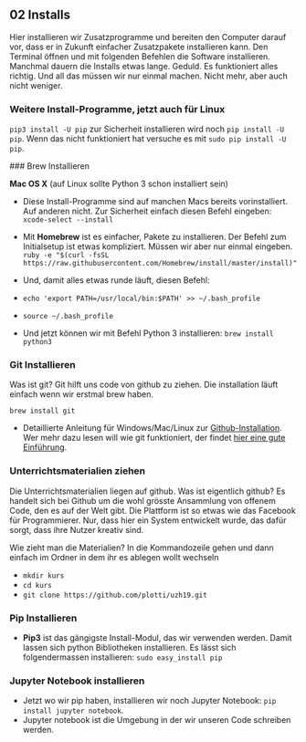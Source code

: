 ## 02 Installs

Hier installieren wir Zusatzprogramme und bereiten den Computer darauf vor, dass er in Zukunft einfacher Zusatzpakete installieren kann. Den Terminal öffnen und mit folgenden Befehlen die Software installieren. Manchmal dauern die Installs etwas lange. Geduld. Es funktioniert alles richtig. Und all das müssen wir nur einmal machen. Nicht mehr, aber auch nicht weniger.

### Weitere Install-Programme, jetzt auch für Linux

 ```pip3 install -U pip``` zur Sicherheit installieren wird noch ```pip install -U pip```. Wenn das nicht funktioniert hat versuche es mit ```sudo pip install -U pip```.


### Brew Installieren

**Mac OS X** (auf Linux sollte Python 3 schon installiert sein)

- Diese Install-Programme sind auf manchen Macs bereits vorinstalliert. Auf
anderen nicht. Zur Sicherheit einfach diesen Befehl eingeben: ```xcode-select --install```

- Mit **Homebrew** ist es einfacher, Pakete zu installieren. Der Befehl zum
Initialsetup ist etwas kompliziert. Müssen wir aber nur einmal
eingeben. ```ruby -e "$(curl -fsSL https://raw.githubusercontent.com/Homebrew/install/master/install)"```

- Und, damit alles etwas runde läuft, diesen Befehl:
- ```echo 'export PATH=/usr/local/bin:$PATH' >> ~/.bash_profile```
- ```source ~/.bash_profile```

- Und jetzt können wir mit Befehl Python 3 installieren: ```brew install python3```

### Git Installieren

Was ist git? Git hilft uns code von github zu ziehen. Die installation läuft einfach wenn wir erstmal brew haben.

```
brew install git
```

- Detaillierte Anleitung für Windows/Mac/Linux zur [Github-Installation](https://gist.github.com/derhuerst/1b15ff4652a867391f03). Wer mehr dazu lesen will wie git funktioniert, der findet [hier eine gute Einführung](https://git-scm.com/book/en/v2/Getting-Started-About-Version-Control).

### Unterrichtsmaterialien ziehen

Die Unterrichtsmaterialien liegen auf github. Was ist eigentlich github? Es handelt sich bei Github um die wohl grösste Ansammlung von offenem Code, den es auf der Welt gibt. Die Plattform ist so etwas wie das Facebook für Programmierer. Nur, dass hier ein System entwickelt wurde, das dafür sorgt, dass ihre Nutzer kreativ sind.  

Wie zieht man die Materialien? In die Kommandozeile gehen und dann einfach im Ordner in dem ihr es ablegen wollt wechseln 
- ```mkdir kurs```
- ```cd kurs```
- ```git clone https://github.com/plotti/uzh19.git```

### Pip Installieren

- **Pip3** ist das gängigste Install-Modul, das wir verwenden werden. Damit lassen sich python Bibliotheken installieren. Es lässt sich folgendermassen installieren:
```sudo easy_install pip```

### Jupyter Notebook installieren

- Jetzt wo wir pip haben, installieren wir noch Jupyter Notebook: ```pip install jupyter notebook```.
- Jupyter notebook ist die Umgebung in der wir unseren Code schreiben werden. 